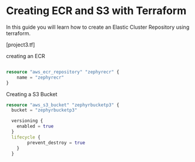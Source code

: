 # Creating ECR and S3 with Terraform

In this guide you will learn how to create an Elastic Cluster Repository using terraform. 

[project3.tf]

creating an ECR 

```tf

resource "aws_ecr_repository" "zephyrecr" {
	name = "zephyrecr"
}

```

Creating a S3 Bucket

```tf
resource "aws_s3_bucket" "zephyrbucketp3" {
  bucket = "zephyrbucketp3"

  versioning {
    enabled = true
  }
  lifecycle {
		prevent_destroy = true
	}
  }

```